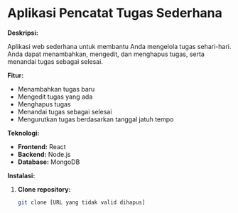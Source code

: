 # Aplikasi Pencatat Tugas Sederhana

**Deskripsi:**

Aplikasi web sederhana untuk membantu Anda mengelola tugas sehari-hari. Anda dapat menambahkan, mengedit, dan menghapus tugas, serta menandai tugas sebagai selesai.

**Fitur:**

* Menambahkan tugas baru
* Mengedit tugas yang ada
* Menghapus tugas
* Menandai tugas sebagai selesai
* Mengurutkan tugas berdasarkan tanggal jatuh tempo

**Teknologi:**

* **Frontend:** React
* **Backend:** Node.js
* **Database:** MongoDB

**Instalasi:**

1. **Clone repository:**
   ```bash
   git clone [URL yang tidak valid dihapus]
